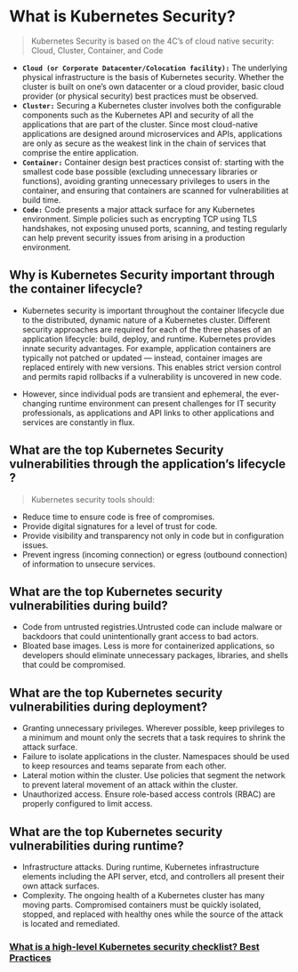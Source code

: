 # What is Kubernetes Security?
> Kubernetes Security is based on the 4C’s of cloud native security: Cloud, Cluster, Container, and Code
* **`Cloud (or Corporate Datacenter/Colocation facility):`** The underlying physical infrastructure is the basis of Kubernetes security. Whether the cluster is built on one’s own datacenter or a cloud provider, basic cloud provider (or physical security) best practices must be observed.
* **`Cluster:`** Securing a Kubernetes cluster involves both the configurable components such as the Kubernetes API and security of all the applications that are part of the cluster. Since most cloud-native applications are designed around microservices and APIs, applications are only as secure as the weakest link in the chain of services that comprise the entire application.
* **`Container:`** Container design best practices consist of: starting with the smallest code base possible (excluding unnecessary libraries or functions), avoiding granting unnecessary privileges to users in the container, and ensuring that containers are scanned for vulnerabilities at build time.
* **`Code:`** Code presents a major attack surface for any Kubernetes environment. Simple policies such as encrypting TCP using TLS handshakes, not exposing unused ports, scanning, and testing regularly can help prevent security issues from arising in a production environment.

## Why is Kubernetes Security important through the container lifecycle?
* Kubernetes security is important throughout the container lifecycle due to the distributed, dynamic nature of a Kubernetes cluster. Different security approaches are required for each of the three phases of an application lifecycle: build, deploy, and runtime. Kubernetes provides innate security advantages. For example, application containers are typically not patched or updated — instead, container images are replaced entirely with new versions. This enables strict version control and permits rapid rollbacks if a vulnerability is uncovered in new code.

* However, since individual pods are transient and ephemeral, the ever-changing runtime environment can present challenges for IT security professionals, as applications and API links to other applications and services are constantly in flux.

## What are the top Kubernetes Security vulnerabilities through the application’s lifecycle ?
> Kubernetes security tools should:

* Reduce time to ensure code is free of compromises.
* Provide digital signatures for a level of trust for code.
* Provide visibility and transparency not only in code but in configuration issues.
* Prevent ingress (incoming connection) or egress (outbound connection) of information to unsecure services.

## What are the top Kubernetes security vulnerabilities during build?
* Code from untrusted registries.Untrusted code can include malware or backdoors that could unintentionally grant access to bad actors.
* Bloated base images. Less is more for containerized applications, so developers should eliminate unnecessary packages, libraries, and shells that could be compromised. 

## What are the top Kubernetes security vulnerabilities during deployment?
* Granting unnecessary privileges. Wherever possible, keep privileges to a minimum and mount only the secrets that a task requires to shrink the attack surface.
* Failure to isolate applications in the cluster. Namespaces should be used to keep resources and teams separate from each other. 
* Lateral motion within the cluster. Use policies that segment the network to prevent lateral movement of an attack within the cluster.
* Unauthorized access. Ensure role-based access controls (RBAC) are properly configured to limit access.

## What are the top Kubernetes security vulnerabilities during runtime?
* Infrastructure attacks. During runtime, Kubernetes infrastructure elements including the API server, etcd, and controllers all present their own attack surfaces.
* Complexity. The ongoing health of a Kubernetes cluster has many moving parts. Compromised containers must be quickly isolated, stopped, and replaced with healthy ones while the source of the attack is located and remediated. 

### [What is a high-level Kubernetes security checklist? Best Practices](https://github.com/lerndevops/educka/blob/master/security/Security-Best-Practices.md)
